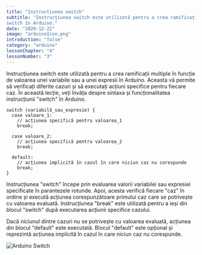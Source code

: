 ```yaml
---
title: "Instructiunea switch"
subtitle: "Instrucțiunea switch este utilizată pentru a crea ramificații multiple în funcție de valoarea unei variabile sau a unei expresii în Arduino. Aceasta vă permite să verificați diferite cazuri și să executați acțiuni specifice pentru fiecare caz. În această lecție, veți învăța despre sintaxa și funcționalitatea instrucțiunii 
switch în Arduino."
date: "2020-12-22"
image: "arduinoIcon.png"
introduction: "false"
category: "arduino"
lessonChapter: "4"
lessonNumber: "3"
---
```


Instrucțiunea switch este utilizată pentru a crea ramificații multiple în funcție de valoarea unei variabile sau a unei expresii în Arduino. Aceasta vă permite să verificați diferite cazuri și să executați acțiuni specifice pentru fiecare caz. În această lecție, veți învăța despre sintaxa și funcționalitatea instrucțiunii "switch" în Arduino.

    switch (variabilă_sau_expresie) {
      case valoare_1:
        // acțiunea specifică pentru valoarea_1
        break;

      case valoare_2:
        // acțiunea specifică pentru valoarea_2
        break;

      default:
        // acțiunea implicită în cazul în care niciun caz nu corespunde
        break;
    }

Instrucțiunea "switch" începe prin evaluarea valorii variabilei sau expresiei specificate în parantezele rotunde. Apoi, acesta verifică fiecare "caz" în ordine și execută acțiunea corespunzătoare primului caz care se potrivește cu valoarea evaluată. Instrucțiunea "break" este utilizată pentru a ieși din blocul "switch" după executarea acțiunii specifice cazului.

Dacă niciunul dintre cazuri nu se potrivește cu valoarea evaluată, acțiunea din blocul "default" este executată. Blocul "default" este opțional și reprezintă acțiunea implicită în cazul în care niciun caz nu corespunde.

![Arduino Switch](https://content.instructables.com/FWU/588W/IEQY64B8/FWU588WIEQY64B8.png?auto=webp&fit=bounds&frame=1&height=1024)
